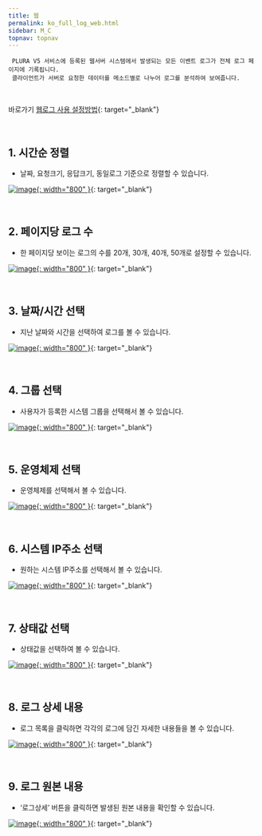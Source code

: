 ```yaml
---
title: 웹
permalink: ko_full_log_web.html
sidebar: M_C
topnav: topnav
---
```


     PLURA V5 서비스에 등록된 웹서버 시스템에서 발생되는 모든 이벤트 로그가 전체 로그 페이지에 기록됩니다.
     클라이언트가 서버로 요청한 데이터를 메소드별로 나누어 로그를 분석하여 보여줍니다.

<br />

바로가기  [웹로그 사용 설정방법](https://qubitsec.github.io/ko_system_weblog.html){: target="_blank"} 
 
<br />

## 1. 시간순 정렬
- 날짜, 요청크기, 응답크기, 동일로그 기준으로 정렬할 수 있습니다.

[![image](/docs/images/Manual/common/full_log/web/1.png){: width="800" }](/docs/images/Manual/common/full_log/web/1.png){: target="_blank"}
 
<br />

## 2. 페이지당 로그 수
- 한 페이지당 보이는 로그의 수를 20개, 30개, 40개, 50개로 설정할 수 있습니다.

[![image](/docs/images/Manual/common/full_log/web/2.png){: width="800" }](/docs/images/Manual/common/full_log/web/2.png){: target="_blank"}

<br />

## 3. 날짜/시간 선택
- 지난 날짜와 시간을 선택하여 로그를 볼 수 있습니다.

[![image](/docs/images/Manual/common/full_log/web/3.png){: width="800" }](/docs/images/Manual/common/full_log/web/3.png){: target="_blank"} 

<br />

## 4. 그룹 선택
- 사용자가 등록한 시스템 그룹을 선택해서 볼 수 있습니다.

 [![image](/docs/images/Manual/common/full_log/web/4.png){: width="800" }](/docs/images/Manual/common/full_log/web/4.png){: target="_blank"}

<br />

## 5. 운영체제 선택
- 운영체제를 선택해서 볼 수 있습니다.

[![image](/docs/images/Manual/common/full_log/web/5.png){: width="800" }](/docs/images/Manual/common/full_log/web/5.png){: target="_blank"} 

<br />

## 6. 시스템 IP주소 선택
- 원하는 시스템 IP주소를 선택해서 볼 수 있습니다.

[![image](/docs/images/Manual/common/full_log/web/6.png){: width="800" }](/docs/images/Manual/common/full_log/web/6.png){: target="_blank"}

<br />

## 7. 상태값 선택
- 상태값을 선택하여 볼 수 있습니다.

[![image](/docs/images/Manual/common/full_log/web/7.png){: width="800" }](/docs/images/Manual/common/full_log/web/7.png){: target="_blank"}

<br />

## 8. 로그 상세 내용
- 로그 목록을 클릭하면 각각의 로그에 담긴 자세한 내용들을 볼 수 있습니다.

[![image](/docs/images/Manual/common/full_log/web/8.png){: width="800" }](/docs/images/Manual/common/full_log/web/8.png){: target="_blank"}

<br />

## 9. 로그 원본 내용
- ‘로그상세’ 버튼을 클릭하면 발생된 원본 내용을 확인할 수 있습니다.

[![image](/docs/images/Manual/common/full_log/web/9.png){: width="800" }](/docs/images/Manual/common/full_log/web/9.png){: target="_blank"}
